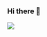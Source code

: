 ### Hi there 👋

<a href="https://www.instagram.com/jeon._jj00/" target="_blank"><img src="https://img.shields.io/badge/instagram-E4405F?style=for-the-badge&logo=instagram&logoColor=E4405F"/></a>

<!--
**Richardo-0526/Richardo-0526** is a ✨ _special_ ✨ repository because its `README.md` (this file) appears on your GitHub profile.

Here are some ideas to get you started:

- 🔭 I’m currently working on ...
- 🌱 I’m currently learning ...
- 👯 I’m looking to collaborate on ...
- 🤔 I’m looking for help with ...
- 💬 Ask me about ...
- 📫 How to reach me: ...
- 😄 Pronouns: ...
- ⚡ Fun fact: ...
-->
